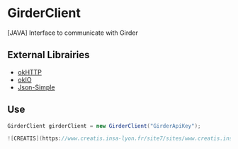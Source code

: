 # GirderClient
[JAVA] Interface to communicate with Girder

## External Librairies
* [okHTTP](https://square.github.io/okhttp/)
* [okIO](https://github.com/square/okio)
* [Json-Simple](https://code.google.com/archive/p/json-simple/downloads)

## Use
```java
GirderClient girderClient = new GirderClient("GirderApiKey");

![CREATIS](https://www.creatis.insa-lyon.fr/site7/sites/www.creatis.insa-lyon.fr/files/logo-creatis.png)